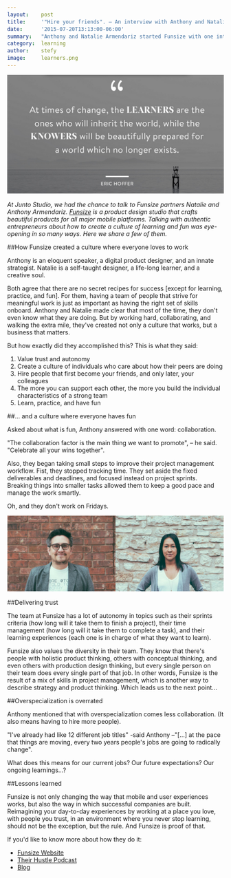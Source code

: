 ```yaml
---
layout:    post
title:     '"Hire your friends". – An interview with Anthony and Natalie Armendariz, partners at Funsize'
date:      '2015-07-20T13:13:00-06:00'
summary:   "Anthony and Natalie Armendariz started Funsize with one intention in mind: making it the best job they’ve ever had at a design studio, one that they’ve always wanted to work for. Two and a half years later, Funsize has become exactly that: not only a digital product design agency, but a company built around a lot of learning, and a lot of fun."
category:  learning
author:    stefy
image:     learners.png
---
```


![learners](/images/learners.png)

_At Junto Studio, we had the chance to talk to Funsize partners Natalie and Anthony Armendariz. [Funsize](http://funsize.co/) is a product design studio that crafts beautiful products for all major mobile platforms. Talking with authentic entrepreneurs about how to create a culture of learning and fun was eye-opening in so many ways. Here we share a few of them._


##How Funsize created a culture where everyone loves to work

Anthony is an eloquent speaker, a digital product designer, and an innate strategist. Natalie is a self-taught designer, a life-long learner, and a creative soul.

Both agree that there are no secret recipes for success [except for learning, practice, and fun]. For them, having a team of people that strive for meaningful work is just as important as having the right set of skills onboard. Anthony and Natalie made clear that most of the time, they don't even know what they are doing. But by working hard, collaborating, and walking the extra mile, they've created not only a culture that works, but a business that matters.

But how exactly did they accomplished this? This is what they said:

1. Value trust and autonomy
2. Create a culture of individuals who care about how their peers are doing
3. Hire people that first become your friends, and only later, your colleagues
4. The more you can support each other, the more you build the individual characteristics of a strong team
5. Learn, practice, and have fun

##... and a culture where everyone haves fun

Asked about what is fun, Anthony answered with one word: collaboration.

"The collaboration factor is the main thing we want to promote", – he said. "Celebrate all your wins together".

Also, they began taking small steps to improve their project management workflow. Fist, they stopped tracking time. They set aside the fixed deliverables and deadlines, and focused instead on project sprints. Breaking things into smaller tasks allowed them to keep a good pace and manage the work smartly.


Oh, and they don't work on Fridays.

![funsize](/images/funsize.png)


##Delivering trust

The team at Funsize has a lot of autonomy in topics such as their sprints criteria (how long will it take them to finish a project), their time management (how long will it take them to complete a task), and their learning experiences (each one is in charge of what they want to learn).

Funsize also values the diversity in their team. They know that there's people with holistic product thinking, others with conceptual thinking, and even others with production design thinking, but every single person on their team does every single part of that job. In other words, Funsize is the result of a mix of skills in project management, which is another way to describe strategy and product thinking. Which leads us to the next point...


##Overspecialization is overrated

Anthony mentioned that with overspecialization comes less collaboration. (It also means having to hire more people).

"I've already had like 12 different job titles" -said Anthony –"[...] at the pace that things are moving, every two years people's jobs are going to radically change".

What does this means for our current jobs? Our future expectations? Our ongoing learnings...?

##Lessons learned

Funsize is not only changing the way that mobile and user experiences works, but also the way in which successful companies are built. Reimagining your day-to-day experiences by working at a place you love, with people you trust, in an environment where you never stop learning, should not be the exception, but the rule. And Funsize is proof of that.

If you'd like to know more about how they do it:

- [Funsize Website](http://funsize.co/)
- [Their Hustle Podcast](http://funsize.co/hustle)
- [Blog](https://medium.com/from-the-desks-at-funsize)
